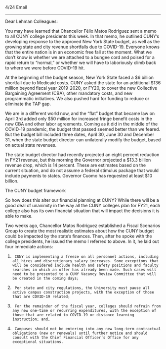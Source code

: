 4/24 Email

----

Dear Lehman Colleagues:

 

You may have learned that Chancellor Félix Matos Rodríguez sent a memo to all CUNY college presidents this week. In that memo, he outlined CUNY’s developing response to the approved New York State budget, as well as the growing state and city revenue shortfalls due to COVID-19. Everyone knows that the entire nation is in an economic free fall at the moment. What we don’t know is whether we are attached to a bungee cord and poised for a rapid return to “normal,” or whether we will have to laboriously climb back to where we were before COVID-19 hit.

 

At the beginning of the budget season, New York State faced a \$6 billion shortfall due to Medicaid costs. CUNY asked the state for an additional \$136 million beyond fiscal year 2019-2020, or FY20, to cover the new Collective Bargaining Agreement (CBA), other mandatory costs, and new programmatic initiatives. We also pushed hard for funding to reduce or eliminate the TAP gap.

 

We are in a different world now, and the “flat” budget that became law on April 3rd added only \$50 million for increased fringe benefit costs in the new CBA and other labor agreements. Coming as it did in the middle of the COVID-19 pandemic, the budget that passed seemed better than we feared. But the budget bill included three dates, April 30, June 30 and December 31, when the state budget director can unilaterally modify the budget, based on actual state revenues.

 

The state budget director had recently projected an eight percent reduction in FY21 revenue, but this morning the Governor projected a \$13.3 billion revenue drop, which is 14 percent. These are estimates based on the current situation, and do not assume a federal stimulus package that would include payments to states. Governor Cuomo has requested at least \$10 billion.

 

The CUNY budget framework

So how does this alter our financial planning at CUNY? While there will be a good deal of unanimity in the way all the CUNY colleges plan for FY21, each college also has its own financial situation that will impact the decisions it is able to make.

 

Two weeks ago, Chancellor Matos Rodríguez established a Fiscal Scenarios Group to create the most realistic estimates about how the CUNY budget could be impacted by the state’s finances. Then, after he spoke with the college presidents, he issued the memo I referred to above. In it, he laid out four immediate actions:

 

1.      CUNY is implementing a freeze on all personnel actions, including all hires and discretionary salary increases. Some exceptions that will be considered include health and safety positions and faculty searches in which an offer has already been made. Such cases will need to be presented to a CUNY Vacancy Review Committee that will be created in the coming days;

2.      Per state and city regulations, the University must pause all active campus construction projects, with the exception of those that are COVID-19 related;

3.      For the remainder of the fiscal year, colleges should refrain from any new one-time or recurring expenditures, with the exception of those that are related to COVID-19 or distance learning instruction; and,

4.      Campuses should not be entering into any new long-term contractual obligations (new or renewals) until further notice and should consult with the Chief Financial Officer’s Office for any exceptional situations.
